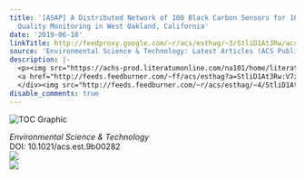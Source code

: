 ```yaml
---
title: '[ASAP] A Distributed Network of 100 Black Carbon Sensors for 100 Days of Air
  Quality Monitoring in West Oakland, California'
date: '2019-06-18'
linkTitle: http://feedproxy.google.com/~r/acs/esthag/~3/StliD1At3Rw/acs.est.9b00282
source: 'Environmental Science & Technology: Latest Articles (ACS Publications)'
description: |-
  <p><img src="https://achs-prod.literatumonline.com/na101/home/literatum/publisher/achs/journals/content/esthag/0/esthag.ahead-of-print/acs.est.9b00282/20190617/images/medium/es-2019-00282y_0007.gif" alt="TOC Graphic"/></p><div><cite>Environmental Science & Technology</cite></div><div>DOI: 10.1021/acs.est.9b00282</div><div class="feedflare">
  <a href="http://feeds.feedburner.com/~ff/acs/esthag?a=StliD1At3Rw:V7zHPEm37Po:yIl2AUoC8zA"><img src="http://feeds.feedburner.com/~ff/acs/esthag?d=yIl2AUoC8zA" border="0"></img></a>
  </div><img src="http://feeds.feedburner.com/~r/acs/esthag/~4/StliD1At3Rw" ...
disable_comments: true
---
```

<p><img src="https://achs-prod.literatumonline.com/na101/home/literatum/publisher/achs/journals/content/esthag/0/esthag.ahead-of-print/acs.est.9b00282/20190617/images/medium/es-2019-00282y_0007.gif" alt="TOC Graphic"/></p><div><cite>Environmental Science & Technology</cite></div><div>DOI: 10.1021/acs.est.9b00282</div><div class="feedflare">
<a href="http://feeds.feedburner.com/~ff/acs/esthag?a=StliD1At3Rw:V7zHPEm37Po:yIl2AUoC8zA"><img src="http://feeds.feedburner.com/~ff/acs/esthag?d=yIl2AUoC8zA" border="0"></img></a>
</div><img src="http://feeds.feedburner.com/~r/acs/esthag/~4/StliD1At3Rw" ...